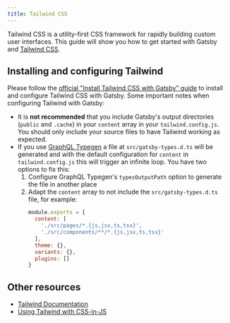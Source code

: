 ```yaml
---
title: Tailwind CSS
---
```


Tailwind CSS is a utility-first CSS framework for rapidly building custom user interfaces. This guide will show you how to get started with Gatsby and [Tailwind CSS](https://tailwindcss.com/).

## Installing and configuring Tailwind

Please follow the [official "Install Tailwind CSS with Gatsby" guide](https://tailwindcss.com/docs/guides/gatsby) to install and configure Tailwind CSS with Gatsby. Some important notes when configuring Tailwind with Gatsby:

- It is **not recommended** that you include Gatsby's output directories (`public` and `.cache`) in your `content` array in your `tailwind.config.js`. You should only include your source files to have Tailwind working as expected.
- If you use [GraphQL Typegen](/docs/how-to/local-development/graphql-typegen/) a file at `src/gatsby-types.d.ts` will be generated and with the default configuration for `content` in `tailwind.config.js` this will trigger an infinite loop. You have two options to fix this:
  1. Configure GraphQL Typegen's `typesOutputPath` option to generate the file in another place
  2. Adapt the `content` array to not include the `src/gatsby-types.d.ts` file, for example:
     ```js:title=tailwind.config.js
     module.exports = {
       content: [
         './src/pages/*.{js,jsx,ts,tsx}',
         './src/components/**/*.{js,jsx,ts,tsx}'
       ],
       theme: {},
       variants: {},
       plugins: []
     }
     ```

## Other resources

- [Tailwind Documentation](https://tailwindcss.com/)
- [Using Tailwind with CSS-in-JS](https://github.com/ben-rogerson/twin.macro)
